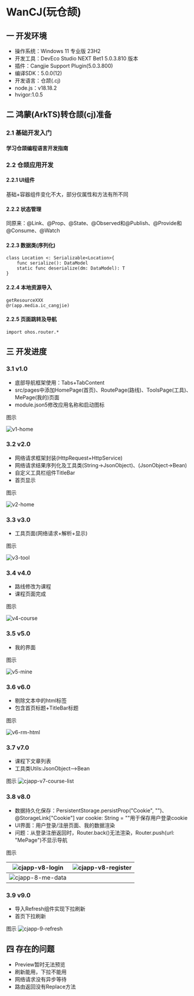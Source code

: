 # WanCJ(玩仓颉)
## 一 开发环境

* 操作系统：Windows 11 专业版 23H2
* 开发工具：DevEco Studio NEXT Bet1 5.0.3.810 版本
* 插件：Cangjie Support Plugin(5.0.3.800)
* 编译SDK：5.0.0(12)
* 开发语言：仓颉(.cj)
* node.js：v18.18.2
* hvigor:1.0.5

## 二 鸿蒙(ArkTS)转仓颉(cj)准备

### 2.1 基础开发入门

#### 学习仓颉编程语言开发指南

### 2.2 仓颉应用开发

#### 2.2.1 UI组件

基础+容器组件变化不大，部分仅属性和方法有所不同

#### 2.2.2  状态管理

同原来：@Link、@Prop、@State、@Observed和@Publish、@Provide和@Consume、@Watch

#### 2.2.3 数据类(序列化)

```
class Location <: Serializable<Location>{
    func serialize(): DataModel
    static func deserialize(dm: DataModel): T
}
```

#### 2.2.4 本地资源导入

```
getResourceXXX
@r(app.media.ic_cangjie)
```

#### 2.2.5 页面跳转及导航

```
import ohos.router.*
```

## 三 开发进度

### 3.1 v1.0

* 底部导航框架使用：Tabs+TabContent
* src/pages中添加HomePage(首页)、RoutePage(路线)、ToolsPage(工具)、MePage(我的)页面
* module.json5修改应用名称和启动图标

图示

![v1-home][v1-home]

### 3.2 v2.0

* 网络请求框架封装(HttpRequest+HttpService)
* 网络请求结果序列化及工具类(String->JsonObject)、(JsonObject->Bean)
* 自定义工具栏组件TitleBar
* 首页显示

图示

![v2-home][v2-home]

### 3.3 v3.0

* 工具页面(网络请求+解析+显示)

图示

![v3-tool][v3-tool]

### 3.4 v4.0

* 路线修改为课程
* 课程页面完成

图示

![v4-course][v4-course]

### 3.5 v5.0

* 我的界面

图示

![v5-mine][v5-mine]

### 3.6 v6.0
* 剔除文本中的html标签
* 包含首页标题+TitleBar标题

图示

![v6-rm-html][v6-rm-html]

### 3.7 v7.0
* 课程下文章列表
* 工具类Utils:JsonObject——>Bean

图示
![cjapp-v7-course-list](resource\v7\cjapp-v7-course-list.png)

### 3.8 v8.0

* 数据持久化保存：PersistentStorage.persistProp("Cookie", "")、@StorageLink["Cookie"] var cookie: String = ""用于保存用户登录cookie
* UI界面：用户登录/注册页面、我的数据渲染
* 问题：从登录注册返回时，Router.back()无法渲染，Router.push(url: "MePage")不显示导航

图示

|  ![cjapp-v8-login](resource\v8\cjapp-v8-login.png)  | ![cjapp-v8-register](resource\v8\cjapp-v8-register.png) |
| :-------------------------------------------------: | :-----------------------------------------------------: |
| ![cjapp-8-me-data](resource\v8\cjapp-8-me-data.png) |                                                         |

### 3.9 v9.0

* 导入Refresh组件实现下拉刷新
* 首页下拉刷新

图示
![cjapp-9-refresh](resource\v9\cjapp-9-refresh.png)

## 四 存在的问题

* Preview暂时无法预览
* 刷新能用，下拉不能用
* 网络请求没有异步等待
* 路由返回没有Replace方法




[v1-home]:https://cdn.jsdelivr.net/gh/PGzxc/CDN/blog-resume/wancj-v1_home.png
[v2-home]:https://cdn.jsdelivr.net/gh/PGzxc/CDN/blog-resume/wancj-v2-home.png
[v3-tool]:https://cdn.jsdelivr.net/gh/PGzxc/CDN/blog-resume/wancj-v3-tool.png
[v4-course]:https://cdn.jsdelivr.net/gh/PGzxc/CDN/blog-resume/wancj-v4-course.png
[v5-mine]:https://cdn.jsdelivr.net/gh/PGzxc/CDN/blog-resume/wancj-v5-mine.png
[v6-rm-html]:https://cdn.jsdelivr.net/gh/PGzxc/CDN/blog-resume/wancj-v6-rm-html.png

